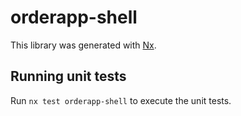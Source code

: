 # orderapp-shell

This library was generated with [Nx](https://nx.dev).

## Running unit tests

Run `nx test orderapp-shell` to execute the unit tests.
